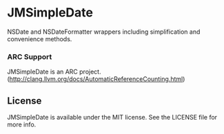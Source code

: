 JMSimpleDate
============

NSDate and NSDateFormatter wrappers including simplification and convenience methods.

### ARC Support

JMSimpleDate is an ARC project. (http://clang.llvm.org/docs/AutomaticReferenceCounting.html)

## License

JMSimpleDate is available under the MIT license. See the LICENSE file for more info.